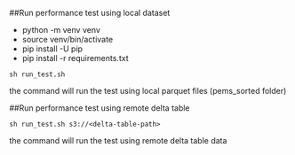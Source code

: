 ##Run performance test using local dataset
 
  - python -m venv venv
  - source venv/bin/activate
  - pip install -U pip
  - pip install -r requirements.txt

```shell
sh run_test.sh
```
the command will run the test using local parquet files (pems_sorted folder)

##Run performance test using remote delta table
```shell
sh run_test.sh s3://<delta-table-path>
```
the command will run the test using remote delta table data